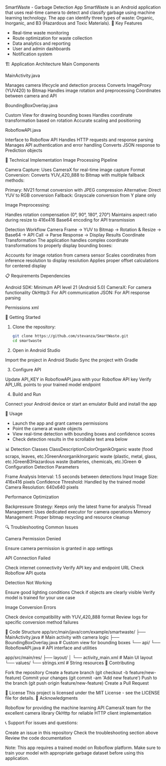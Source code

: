 SmartWaste - Garbage Detection App
SmartWaste is an Android application that uses real-time camera to detect and classify garbage using machine learning technology. The app can identify three types of waste: Organic, Inorganic, and B3 (Hazardous and Toxic Materials).
🚀 Key Features

- Real-time waste monitoring
- Route optimization for waste collection
- Data analytics and reporting
- User and admin dashboards
- Notification system

🏗️ Application Architecture
Main Components

MainActivity.java

Manages camera lifecycle and detection process
Converts ImageProxy (YUV420) to Bitmap
Handles image rotation and preprocessing
Coordinates between camera and API


BoundingBoxOverlay.java

Custom View for drawing bounding boxes
Handles coordinate transformation based on rotation
Accurate scaling and positioning


RoboflowAPI.java

Interface to Roboflow API
Handles HTTP requests and response parsing
Manages API authentication and error handling
Converts JSON response to Prediction objects



🔧 Technical Implementation
Image Processing Pipeline

Camera Capture: Uses CameraX for real-time image capture
Format Conversion: Converts YUV_420_888 to Bitmap with multiple fallback methods:

Primary: NV21 format conversion with JPEG compression
Alternative: Direct YUV to RGB conversion
Fallback: Grayscale conversion from Y plane only


Image Preprocessing:

Handles rotation compensation (0°, 90°, 180°, 270°)
Maintains aspect ratio during resize to 416x416
Base64 encoding for API transmission



Detection Workflow
Camera Frame → YUV to Bitmap → Rotation & Resize → Base64 → API Call → Parse Response → Display Results
Coordinate Transformation
The application handles complex coordinate transformations to properly display bounding boxes:

Accounts for image rotation from camera sensor
Scales coordinates from inference resolution to display resolution
Applies proper offset calculations for centered display

📋 Requirements
Dependencies

Android SDK: Minimum API level 21 (Android 5.0)
CameraX: For camera functionality
OkHttp3: For API communication
JSON: For API response parsing

Permissions
xml<uses-permission android:name="android.permission.CAMERA" />
<uses-permission android:name="android.permission.INTERNET" />
<uses-permission android:name="android.permission.READ_EXTERNAL_STORAGE" />
<uses-permission android:name="android.permission.READ_MEDIA_IMAGES" />

🚀 Getting Started

1. Clone the repository:
   ```bash
   git clone https://github.com/stevanza/SmartWaste.git
   cd smartwaste

2. Open in Android Studio

Import the project in Android Studio
Sync the project with Gradle

3. Configure API

Update API_KEY in RoboflowAPI.java with your Roboflow API key
Verify API_URL points to your trained model endpoint

4. Build and Run

Connect your Android device or start an emulator
Build and install the app

🎯 Usage

- Launch the app and grant camera permissions
- Point the camera at waste objects
- View real-time detection with bounding boxes and confidence scores
- Check detection results in the scrollable text area below

📊 Detection Classes
ClassDescriptionColorOrganikOrganic waste (food scraps, leaves, etc.)GreenAnorganikInorganic waste (plastic, metal, glass, etc.)GreenB3Hazardous waste (batteries, chemicals, etc.)Green
⚙️ Configuration
Detection Parameters

Frame Analysis Interval: 1.5 seconds between detections
Input Image Size: 416x416 pixels
Confidence Threshold: Handled by the trained model
Camera Resolution: 640x640 pixels

Performance Optimization

Backpressure Strategy: Keeps only the latest frame for analysis
Thread Management: Uses dedicated executor for camera operations
Memory Management: Proper bitmap recycling and resource cleanup

🔍 Troubleshooting
Common Issues

Camera Permission Denied

Ensure camera permission is granted in app settings


API Connection Failed

Check internet connectivity
Verify API key and endpoint URL
Check Roboflow API quota


Detection Not Working

Ensure good lighting conditions
Check if objects are clearly visible
Verify model is trained for your use case


Image Conversion Errors

Check device compatibility with YUV_420_888 format
Review logs for specific conversion method failures



📝 Code Structure
app/src/main/java/com/example/smartwaste/
├── MainActivity.java              # Main activity with camera logic
├── BoundingBoxOverlay.java        # Custom view for bounding boxes
└── api/
    └── RoboflowAPI.java          # API interface and utilities

app/src/main/res/
├── layout/
│   └── activity_main.xml         # Main UI layout
└── values/
    └── strings.xml               # String resources
🤝 Contributing

Fork the repository
Create a feature branch (git checkout -b feature/new-feature)
Commit your changes (git commit -am 'Add new feature')
Push to the branch (git push origin feature/new-feature)
Create a Pull Request

📄 License
This project is licensed under the MIT License - see the LICENSE file for details.
🙏 Acknowledgments

Roboflow for providing the machine learning API
CameraX team for the excellent camera library
OkHttp for reliable HTTP client implementation

📞 Support
For issues and questions:

Create an issue in this repository
Check the troubleshooting section above
Review the code documentation


Note: This app requires a trained model on Roboflow platform. Make sure to train your model with appropriate garbage dataset before using this application.
